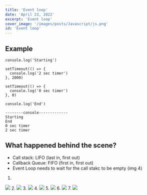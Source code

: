 ```yaml
---
title: 'Event loop'
date: 'April 23, 2022'
excerpt: 'Event loop'
cover_image: '/images/posts/Javascript/js.png'
id: 'Event loop'
---
```

## Example
```
console.log('Starting')

setTimeout(() => {
  console.log('2 sec timer')
}, 2000)

setTimeout(() => {
  console.log('0 sec timer')
}, 0)

console.log('End')

--------console-------------
Starting 
End 
0 sec timer
2 sec timer
```

## What happened behind the scene?
* Call stack: LIFO (last in, first out)
* Callback Queue: FIFO (first in, first out)
* Event Loop needs to wait for the call stakc to be empty (img 4)

1. 
![](https://i.imgur.com/4gQJ7vy.png)
2. 
![](https://i.imgur.com/WziunbD.png)
3. 
![](https://i.imgur.com/GKWSW8E.png)
4. 
![](https://i.imgur.com/dFA6TFq.png)
5. 
![](https://i.imgur.com/CHecJNN.png)
6. 
![](https://i.imgur.com/iQ9xeDe.png)
7. 
![](https://i.imgur.com/MdR24Xn.png)



